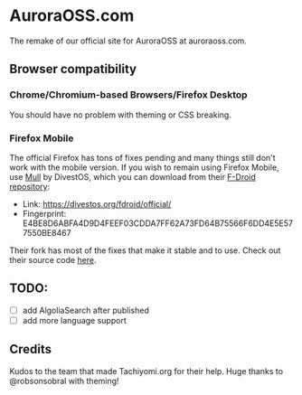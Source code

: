 # AuroraOSS.com

The remake of our official site for AuroraOSS at auroraoss.com.

## Browser compatibility

### Chrome/Chromium-based Browsers/Firefox Desktop

You should have no problem with theming or CSS breaking.

### Firefox Mobile

The official Firefox has tons of fixes pending and many things still don't work with the mobile version. If you wish to remain using Firefox Mobile, use [Mull](https://divestos.org/fdroid/official/us.spotco.fennec_dos) by DivestOS, which you can download from their [F-Droid repository](https://divestos.org/fdroid/official/?fingerprint=E4BE8D6ABFA4D9D4FEEF03CDDA7FF62A73FD64B75566F6DD4E5E577550BE8467): 
- Link: https://divestos.org/fdroid/official/
- Fingerprint: E4BE8D6ABFA4D9D4FEEF03CDDA7FF62A73FD64B75566F6DD4E5E577550BE8467

Their fork has most of the fixes that make it stable and to use. Check out their source code [here](https://gitlab.com/divested-mobile/mull-fenix).

## TODO:
-   [ ] add AlgoliaSearch after published
-   [ ] add more language support

## Credits

Kudos to the team that made Tachiyomi.org for their help.
Huge thanks to @robsonsobral with theming!
